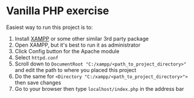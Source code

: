 # Vanilla PHP exercise
Easiest way to run this project is to:
1. Install [XAMPP](https://www.apachefriends.org/download.html) or some other similar 3rd party package
2. Open XAMPP, but it's best to run it as administrator
3. Click Config button for the Apache module
4. Select `httpd.conf`
5. Scroll down to `DocumentRoot "C:/xampp/<path_to_project_directory>"` and edit the path to where you placed this project
6. Do the same for `<Directory "C:/xampp/<path_to_project_directory>">` then save changes
7. Go to your browser then type `localhost/index.php` in the address bar
